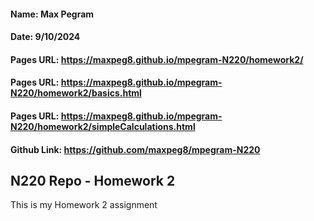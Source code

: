 #### Name: Max Pegram

#### Date: 9/10/2024

#### Pages URL: https://maxpeg8.github.io/mpegram-N220/homework2/

#### Pages URL: https://maxpeg8.github.io/mpegram-N220/homework2/basics.html

#### Pages URL: https://maxpeg8.github.io/mpegram-N220/homework2/simpleCalculations.html

#### Github Link: https://github.com/maxpeg8/mpegram-N220

## N220 Repo - Homework 2

This is my Homework 2 assignment
